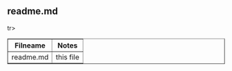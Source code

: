 <html>
<head>

</head>
<body>
   <h2>readme.md</h2>
<table width="100%" border="1" style="border-collapse:collapse;">
<thead><tr>
   <th><strong>Filneame</strong></th>
   <th><strong>Notes</strong></th>
</thead></tr>
tr>
<td>readme.md</td>
<td>this file</td>
</table>

